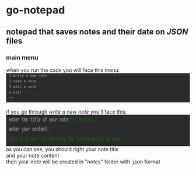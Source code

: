 # go-notepad
## notepad that saves notes and their date on _JSON_ files ##  
### main menu ###  
when you run the code you will face this menu:  
![picture alt](/guides/menu_00000.png)  
  
if you go through _write a new note_ you'll face this:  
<img align="left" width="872" height="86" src="/guides/make files_00000.png">  
as you can see, you should right your note title  
and your note content  
then your note will be created in "notes" folder with _.json_ format  
